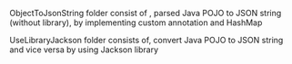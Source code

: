 ObjectToJsonString folder consist of , parsed Java POJO to JSON string (without library), by implementing custom annotation and HashMap

UseLibraryJackson folder consists of, convert Java POJO to JSON string and vice versa by using Jackson library
